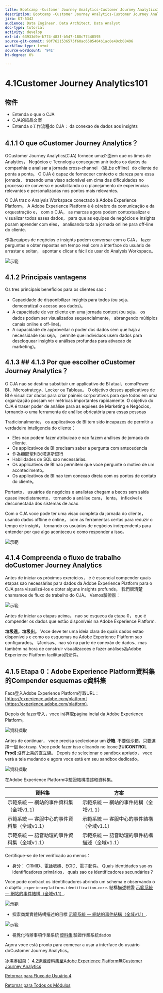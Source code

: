 ```yaml
---
title: Bootcamp -Customer Journey Analytics-Customer Journey Analytics101 — 巴西
description: Bootcamp -Customer Journey Analytics-Customer Journey Analytics101 — 巴西
jira: KT-5342
audience: Data Engineer, Data Architect, Data Analyst
doc-type: tutorial
activity: develop
exl-id: 63933d9e-b774-483f-b547-188c77440595
source-git-commit: 90f7621536573f60ac6585404b1ac0e49cb08496
workflow-type: tm+mt
source-wordcount: '941'
ht-degree: 0%

---
```


# 4.1Customer Journey Analytics101

## 物件

- Entenda o que o CJA
- CJA的紙品文案
- Entenda o工作流程do CJA： da conexao de dados aos insights

## 4.1.1 O que oCustomer Journey Analytics？

OCustomer Journey Analytics(CJA) fornece uma介面em que os times de Analytics， Negócios e Tecnologia conseguem unir todos os dados da companhia e analisar a jornada cross-channel （線上e offline）do cliente de ponta a ponta。 O CJA é capaz de forneceer contexto e clareza para essa jornada， trazendo uma visao acionável em cima das dificuldades no processo de converso e posibilitando o o planejamento de experiencias relevantes e personalizadas nos pontos mais relevantes.

O CJA traz o Analysis Workspace conectado à Adobe Experience Platform。 A Adobe Experience Platform é é cérebro da comunicação e da orquestração e， com o CJA， as marcas agora podem contextualizar e visualizar todos esses dados， para que as equipes de negócios e insights posam aprender com eles， analisando toda a jornada online para off-line do cliente.

作為equipes de negócios e insights podem conversar com o CJA， fazer perguntas e obter repostas em tempo real com a interface do usuário de arrastar e soltar， apontar e clicar e fácil de usar do Analysis Workspace。

![示範](./images/cja-adv-analysis1.png)

## 4.1.2 Principais vantagens

Os tres principais benefícios para os clientes sao：

- Capacidade de disponibilizar insights para todos (ou seja， democratizal o acesso aos dados)。
- A capacidade de ver cliente em uma jornada context (ou seja， os dados podem ser visualizados sequencialmente， abrangendo múltiplos canais online e off-line)。
- A capacidade de approveitar o poder dos dados sem que haja a necessidade (ou seja， permite que indivíduos usem dados para descloquear insights e análises profundas para ativacao de marketing)。

## 4.1.3 ## 4.1.3 Por que escolher oCustomer Journey Analytics？

O CJA nao se destina substituir um applicativo de BI atual、comoPower BI、Microstrategy、Locker ou Tableau。 O objetivo desses applicativos de BI é visualizar dados para criar painéis corporativos para que todos em uma organização possam ver métricas importantes rapidamente. O objetivo do CJA é traser poder de análise para as equiees de Marketing e Negócios， tornando-o uma ferramenta de análise obricatória para essas pessoas



Tradicionalmente， os applicativos de BI tem sido incapazes de permitir a verdadeira inteligencia do cliente：

- Eles nao podem fazer atribuicao e nao fazem análises de jornada do cliente.
- Os applicativos de BI precisam saber a pergunta com antecedencia
- 作為顧問聖利米塔達斯銀行
- Habilidades de SQL sao necessárias.
- Os applicativos de BI nao permitem que voce pergunte o motivo de um acontecimento。
- Os applicativos de BI nao tem conexao direta com os pontos de contato do cliente。

Portanto， usuários de negócios e analistas chegam a becos sem saída quase imediatamente， tornando a análise cara， lenta， inflexível e desconectada dos sistemas de acao.

Com o CJA voce pode ter uma visao completa da jornada do cliente， usando dados offline e online， com as ferramentas certas para reduzir o tempo de insight， tornando os usuários de negócios independents para entender por que algo aconteceu e como responder a isso。

![示範](./images/cja-use-case.png)

## 4.1.4 Compreenda o fluxo de trabalho doCustomer Journey Analytics

Antes de iniciar os próximos exercícios， é é essencial compender quais etapas sao necessárias para dados da Adobe Experience Platform para o CJA para visualizá-los e obter alguns insights profunds。 我們很清楚chamamos de fluxo de trabalho do CJA。 Vamos驗證器：

![示範](./images/cja-work-flow.jpg)

Antes de iniciar as etapas acima， nao se esqueca da etapa 0， que é compender os dados que estão disponíveis na Adobe Experience Platform.

**垃圾進，垃圾出。** Voce deve ter uma ideia clara de quais dados estao disponíveis e como os esquemas na Adobe Experience Platform sao configurados。 以coisas、nao só na parte de conexão de dados、mas também na hora de construir visualizacoes e fazer análises為Adobe Experience Platform facilitará的元件。

## 4.1.5 Etapa 0：Adobe Experience Platform資料集的Compender esquemas e資料集

Faca登入Adobe Experience Platform存取URL： [https://experience.adobe.com/platform](https://experience.adobe.com/platform).

Depois de fazer登入，voce irá存取página incial da Adobe Experience Platform。

![資料擷取](../uc1/images/home.png)

Antes de continuar， voce precisa seclecionar um **沙箱**. 不要做沙箱，只要選擇一個 ``Bootcamp``. Voce pode fazer isso clicando no ícone **[!UICONTROL Prod]** 沒有上乘的直立線。 Depois de selecionar o sandbox apriado， voce verá a tela mudando e agora voce está em seu sandbox dedicado。

![資料擷取](../uc1/images/sb1.png)

在Adobe Experience Platform中驗證結構描述和資料集。

| 資料集 | 方案 |
| ----------------- |-------------| 
| 示範系統 — 網站的事件資料集（全域v1.1） | 示範系統 — 網站的事件結構（全域v1.1） |
| 示範系統 — 客服中心的事件資料集（全域v1.1） | 示範系統 — 客服中心的事件結構（全域v1.1） |
| 示範系統 — 語音助理的事件資料集（全域v1.1） | 示範系統 — 語音助理的事件結構描述（全域v1.1） |

Certifique-se de ter verificado ao menos：

- 身分： CRMID、電話號碼、ECID、電子郵件。 Quais identidades sao os identificadores primários， quais sao os identificadores secundários？

Voce pode contract os identificadores abrindo um schema e observando o o objeto `_experienceplatform.identification.core`. 結構描述驗證 [示範系統 — 網站的事件結構（全域v1.1）](https://experience.adobe.com/platform/schema).

![示範](./images/identity.png)

- 探索商業實體結構描述的目標 [示範系統 — 網站的事件結構（全域v1.1）](https://experience.adobe.com/platform/schema).

![示範](./images/commerce.png)

- 視覺化待辦事項作業系統 [資料集](https://experience.adobe.com/platform/dataset/browse?limit=50&amp;page=1&amp;sortDescending=1&amp;sortField=created) 驗證作業系統dados

Agora voce está pronto para comecar a usar a interface do usuário doCustomer Journey Analytics。

冰淇淋甜菜： [4.2連線資料集至Adobe Experience Platform無Customer Journey Analytics](./ex2.md)

[Retornar para Fluxo de Usuário 4](./uc4.md)

[Retornar para Todos os Módulos](../../overview.md)
